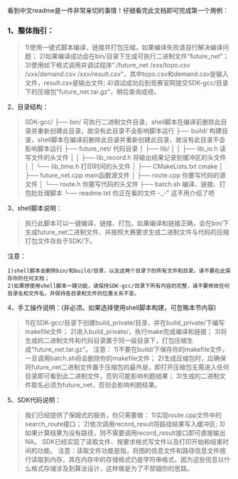 看到中文readme是一件非常亲切的事情！仔细看完此文档即可完成第一个用例：

### 1、整体指引：
  > 1)使用一键式脚本编译、链接并打包压缩，如果编译失败请自行解决编译问题；
  > 2)如果编译成功会在bin/目录下生成可执行二进制文件"future_net"；
  > 3)使用如下格式调用并调试程序"./future_net /xxx/topo.csv /xxx/demand.csv /xxx/result.csv"，其中topo.csv和demand.csv是输入文件，result.csv是输出文件;
  > 4)调试成功后到竞赛官网提交SDK-gcc/目录下的压缩包"future_net.tar.gz"，稍后查询成绩。

2、目录结构：
>SDK-gcc/
>├── bin/                         可执行二进制文件目录，shell脚本在编译前删除此目录并重新创建此目录，故没有此目录不会影响脚本运行
>├── build/                       构建目录，shell脚本在编译前删除此目录并重新创建此目录，故没有此目录不会影响脚本运行
>├── future_net/                  代码目录
>│     ├── lib/
>│     │     ├── lib_io.h         读写文件的头文件
>│     │     ├── lib_record.h     将输出结果记录到缓冲区的头文件
>│     │     └── lib_time.h       打印时间的头文件
>│     ├── CMakeLists.txt         cmake
>│     ├── future_net.cpp         main函数源文件
>│     ├── route.cpp              你要写代码的源文件
>│     └── route.h                你要写代码的头文件
>├── batch.sh                     编译、链接、打包批处理脚本
>└── readme.txt                   你正在看的文件 -_-" 这不用介绍了吧

3、shell脚本说明：

> 执行此脚本可以一键编译、链接、打包。如果编译和链接正确，会在bin/下生成future_net二进制文件，并按照大赛要求生成二进制文件与代码的压缩打包文件存处于SDK/下。

  注意：

    1)shell脚本会删除bin/和build/目录，以及这两个目录下的所有文件和目录。请不要在此保存你的任何文档；
    2)如果想使用shell脚本一键功能，请保持SDK-gcc/目录下所有内容的完整，请不要修改任何目录名和文件名，并保持各目录和文件的位置关系不变。

4、手工操作说明：(非必须。如果选择使用shell脚本构建，可忽略本节内容)

> 1)在SDK-gcc/目录下创建build_private/目录，并在build_private/下编写makefile文件；
>   2)进入build_private/，执行make完成编译和链接；
>   3)将生成的二进制文件和代码目录置于同一级目录下，打包压缩生成"future_net.tar.gz"。
>   注意：
>   1)不要在build/下保存你的makefile文件，一旦调用batch.sh将会删除你的makefile文件；
>   2)生成压缩包时，应确保将future_net二进制文件置于压缩包的最外层，即打开压缩包无需进入任何目录即可看到此二进制文件，否则可能影响判题结果；
>   3)生成的二进制文件取名必须为future_net，否则会影响判题结果。

5、SDK代码说明：
  >我们已经提供了保姆式的服务，你只需要做：
  >  1)实现route.cpp文件中的search_route接口；
  >  2)依次调用record_result将路径结果写入缓冲区;
  >  3)如果计算结果为没有路径，则不需要调用record_result接口即可直接输出NA。
  >  SDK已经实现了读取文件、按要求格式写文件以及打印开始和结束时间的功能。
  >  注意：读取文件功能是指，将图的信息文件和路径信息文件按行读取到内存，其在内存中的存储格式仍是字符串格式。因为这些信息以什么格式存储涉及到算法设计，这样做是为了不禁锢你的思路。
